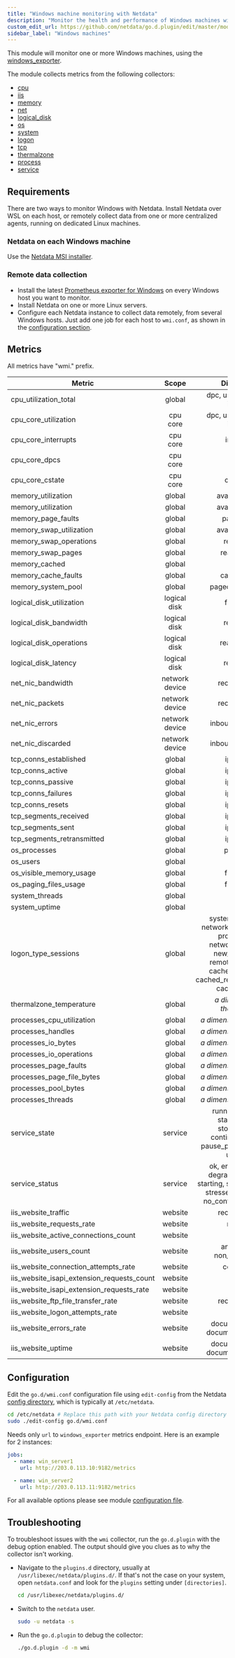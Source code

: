 ```yaml
---
title: "Windows machine monitoring with Netdata"
description: "Monitor the health and performance of Windows machines with zero configuration, per-second metric granularity, and interactive visualizations."
custom_edit_url: https://github.com/netdata/go.d.plugin/edit/master/modules/wmi/README.md
sidebar_label: "Windows machines"
---
```




This module will monitor one or more Windows machines, using
the [windows_exporter](https://github.com/prometheus-community/windows_exporter).

The module collects metrics from the following collectors:

- [cpu](https://github.com/prometheus-community/windows_exporter/blob/master/docs/collector.cpu.md)
- [iis](https://github.com/prometheus-community/windows_exporter/blob/master/docs/collector.iis.md)
- [memory](https://github.com/prometheus-community/windows_exporter/blob/master/docs/collector.memory.md)
- [net](https://github.com/prometheus-community/windows_exporter/blob/master/docs/collector.net.md)
- [logical_disk](https://github.com/prometheus-community/windows_exporter/blob/master/docs/collector.logical_disk.md)
- [os](https://github.com/prometheus-community/windows_exporter/blob/master/docs/collector.os.md)
- [system](https://github.com/prometheus-community/windows_exporter/blob/master/docs/collector.system.md)
- [logon](https://github.com/prometheus-community/windows_exporter/blob/master/docs/collector.logon.md)
- [tcp](https://github.com/prometheus-community/windows_exporter/blob/master/docs/collector.tcp.md)
- [thermalzone](https://github.com/prometheus-community/windows_exporter/blob/master/docs/collector.thermalzone.md)
- [process](https://github.com/prometheus-community/windows_exporter/blob/master/docs/collector.process.md)
- [service](https://github.com/prometheus-community/windows_exporter/blob/master/docs/collector.service.md)

## Requirements

There are two ways to monitor Windows with Netdata. Install Netdata over WSL on each host, or remotely collect
data from one or more centralized agents, running on dedicated Linux machines.

### Netdata on each Windows machine

Use the [Netdata MSI installer](https://github.com/netdata/msi-installer#instructions).
  
### Remote data collection

- Install the
  latest [Prometheus exporter for Windows](https://github.com/prometheus-community/windows_exporter/releases)
  on every Windows host you want to monitor.
- Install Netdata on one or more Linux servers.
- Configure each Netdata instance to collect data remotely, from several Windows hosts. Just add one job
  for each host to  `wmi.conf`, as shown in the [configuration section](#configuration).

## Metrics

All metrics have "wmi." prefix.

| Metric                                     |     Scope      |                                                                                     Dimensions                                                                                     |     Units     |
|--------------------------------------------|:--------------:|:----------------------------------------------------------------------------------------------------------------------------------------------------------------------------------:|:-------------:|
| cpu_utilization_total                      |     global     |                                                                          dpc, user, privileged, interrupt                                                                          |  percentage   |
| cpu_core_utilization                       |    cpu core    |                                                                          dpc, user, privileged, interrupt                                                                          |  percentage   |
| cpu_core_interrupts                        |    cpu core    |                                                                                     interrupts                                                                                     | interrupts/s  |
| cpu_core_dpcs                              |    cpu core    |                                                                                        dpcs                                                                                        |    dpcs/s     |
| cpu_core_cstate                            |    cpu core    |                                                                                     c1, c2, c3                                                                                     |  percentage   |
| memory_utilization                         |     global     |                                                                                  available, used                                                                                   |     bytes     |
| memory_utilization                         |     global     |                                                                                  available, used                                                                                   |      KiB      |
| memory_page_faults                         |     global     |                                                                                    page_faults                                                                                     |   events/s    |
| memory_swap_utilization                    |     global     |                                                                                  available, used                                                                                   |     bytes     |
| memory_swap_operations                     |     global     |                                                                                    read, write                                                                                     | operations/s  |
| memory_swap_pages                          |     global     |                                                                                   read, written                                                                                    |    pages/s    |
| memory_cached                              |     global     |                                                                                       cached                                                                                       |      KiB      |
| memory_cache_faults                        |     global     |                                                                                    cache_faults                                                                                    |   events/s    |
| memory_system_pool                         |     global     |                                                                                  paged, non-paged                                                                                  |     bytes     |
| logical_disk_utilization                   |  logical disk  |                                                                                     free, used                                                                                     |     bytes     |
| logical_disk_bandwidth                     |  logical disk  |                                                                                    read, write                                                                                     |    bytes/s    |
| logical_disk_operations                    |  logical disk  |                                                                                   reads, writes                                                                                    | operations/s  |
| logical_disk_latency                       |  logical disk  |                                                                                    read, write                                                                                     |    seconds    |
| net_nic_bandwidth                          | network device |                                                                                   received, sent                                                                                   |  kilobits/s   |
| net_nic_packets                            | network device |                                                                                   received, sent                                                                                   |   packets/s   |
| net_nic_errors                             | network device |                                                                                 inbound, outbound                                                                                  |   errors/s    |
| net_nic_discarded                          | network device |                                                                                 inbound, outbound                                                                                  |  discards/s   |
| tcp_conns_established                      |     global     |                                                                                     ipv4, ipv6                                                                                     |  connections  |
| tcp_conns_active                           |     global     |                                                                                     ipv4, ipv6                                                                                     | connections/s |
| tcp_conns_passive                          |     global     |                                                                                     ipv4, ipv6                                                                                     | connections/s |
| tcp_conns_failures                         |     global     |                                                                                     ipv4, ipv6                                                                                     |  failures/s   |
| tcp_conns_resets                           |     global     |                                                                                     ipv4, ipv6                                                                                     |   resets/s    |
| tcp_segments_received                      |     global     |                                                                                     ipv4, ipv6                                                                                     |  segments/s   |
| tcp_segments_sent                          |     global     |                                                                                     ipv4, ipv6                                                                                     |  segments/s   |
| tcp_segments_retransmitted                 |     global     |                                                                                     ipv4, ipv6                                                                                     |  segments/s   |
| os_processes                               |     global     |                                                                                     processes                                                                                      |    number     |
| os_users                                   |     global     |                                                                                       users                                                                                        |     users     |
| os_visible_memory_usage                    |     global     |                                                                                     free, used                                                                                     |     bytes     |
| os_paging_files_usage                      |     global     |                                                                                     free, used                                                                                     |     bytes     |
| system_threads                             |     global     |                                                                                      threads                                                                                       |    number     |
| system_uptime                              |     global     |                                                                                        time                                                                                        |    seconds    |
| logon_type_sessions                        |     global     | system, interactive, network, batch, service, proxy, unlock, network_clear_text, new_credentials, remote_interactive, cached_interactive, cached_remote_interactive, cached_unlock |    seconds    |
| thermalzone_temperature                    |     global     |                                                                         <i>a dimension per thermalzone</i>                                                                         |    celsius    |
| processes_cpu_utilization                  |     global     |                                                                           <i>a dimension per process</i>                                                                           |  percentage   |
| processes_handles                          |     global     |                                                                           <i>a dimension per process</i>                                                                           |    handles    |
| processes_io_bytes                         |     global     |                                                                           <i>a dimension per process</i>                                                                           |    bytes/s    |
| processes_io_operations                    |     global     |                                                                           <i>a dimension per process</i>                                                                           | operations/s  |
| processes_page_faults                      |     global     |                                                                           <i>a dimension per process</i>                                                                           |  pgfaults/s   |
| processes_page_file_bytes                  |     global     |                                                                           <i>a dimension per process</i>                                                                           |     bytes     |
| processes_pool_bytes                       |     global     |                                                                           <i>a dimension per process</i>                                                                           |     bytes     |
| processes_threads                          |     global     |                                                                           <i>a dimension per process</i>                                                                           |    threads    |
| service_state                              |    service     |                                          running, stopped, start_pending, stop_pending, continue_pending, pause_pending, paused, unknown                                           |     state     |
| service_status                             |    service     |                                 ok, error, unknown, degraded, pred_fail, starting, stopping, service, stressed, nonrecover, no_contact, lost_comm                                  |    status     |
| iis_website_traffic                        |    website     |                                                                                   received, sent                                                                                   |    bytes/s    |
| iis_website_requests_rate                  |    website     |                                                                                      requests                                                                                      |  requests/s   |
| iis_website_active_connections_count       |    website     |                                                                                       active                                                                                       |  connections  |
| iis_website_users_count                    |    website     |                                                                              anonymous, non_anonymous                                                                              |     users     |
| iis_website_connection_attempts_rate       |    website     |                                                                                     connection                                                                                     |  attempts/s   |
| iis_website_isapi_extension_requests_count |    website     |                                                                                       isapi                                                                                        |   requests    |
| iis_website_isapi_extension_requests_rate  |    website     |                                                                                       isapi                                                                                        |  requests/s   |
| iis_website_ftp_file_transfer_rate         |    website     |                                                                                   received, sent                                                                                   |    files/s    |
| iis_website_logon_attempts_rate            |    website     |                                                                                       logon                                                                                        |  attempts/s   |
| iis_website_errors_rate                    |    website     |                                                                        document_locked, document_not_found                                                                         |   errors/s    |
| iis_website_uptime                         |    website     |                                                                        document_locked, document_not_found                                                                         |    seconds    |

## Configuration

Edit the `go.d/wmi.conf` configuration file using `edit-config` from the
Netdata [config directory](/docs/configure/nodes), which is typically at `/etc/netdata`.

```bash
cd /etc/netdata # Replace this path with your Netdata config directory
sudo ./edit-config go.d/wmi.conf
```

Needs only `url` to `windows_exporter` metrics endpoint. Here is an example for 2 instances:

```yaml
jobs:
  - name: win_server1
    url: http://203.0.113.10:9182/metrics

  - name: win_server2
    url: http://203.0.113.11:9182/metrics
```

For all available options please see
module [configuration file](https://github.com/netdata/go.d.plugin/blob/master/config/go.d/wmi.conf).

## Troubleshooting

To troubleshoot issues with the `wmi` collector, run the `go.d.plugin` with the debug option enabled. The output should
give you clues as to why the collector isn't working.

- Navigate to the `plugins.d` directory, usually at `/usr/libexec/netdata/plugins.d/`. If that's not the case on
  your system, open `netdata.conf` and look for the `plugins` setting under `[directories]`.

  ```bash
  cd /usr/libexec/netdata/plugins.d/
  ```

- Switch to the `netdata` user.

  ```bash
  sudo -u netdata -s
  ```

- Run the `go.d.plugin` to debug the collector:

  ```bash
  ./go.d.plugin -d -m wmi
  ```
